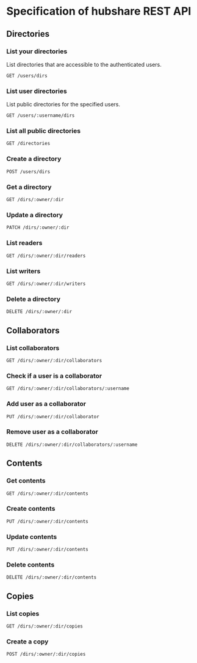 # Specification of hubshare REST API

## Directories

### List your directories

List directories that are accessible to the authenticated users.

```
GET /users/dirs
```

### List user directories

List public directories for the specified users.

```
GET /users/:username/dirs
```

### List all public directories

```
GET /directories
```

### Create a directory

```
POST /users/dirs
```

### Get a directory

```
GET /dirs/:owner/:dir
```

### Update a directory

```
PATCH /dirs/:owner/:dir
```

### List readers

```
GET /dirs/:owner/:dir/readers
```

### List writers

```
GET /dirs/:owner/:dir/writers
```

### Delete a directory

```
DELETE /dirs/:owner/:dir
```

## Collaborators

### List collaborators

```
GET /dirs/:owner/:dir/collaborators
```

### Check if a user is a collaborator

```
GET /dirs/:owner/:dir/collaborators/:username
```

### Add user as a collaborator

```
PUT /dirs/:owner/:dir/collaborator
```

### Remove user as a collaborator

```
DELETE /dirs/:owner/:dir/collaborators/:username
```

## Contents

### Get contents

```
GET /dirs/:owner/:dir/contents
```

### Create contents

```
PUT /dirs/:owner/:dir/contents
```

### Update contents

```
PUT /dirs/:owner/:dir/contents
```

### Delete contents

```
DELETE /dirs/:owner/:dir/contents
```

## Copies

### List copies

```
GET /dirs/:owner/:dir/copies
```

### Create a copy

```
POST /dirs/:owner/:dir/copies
```












